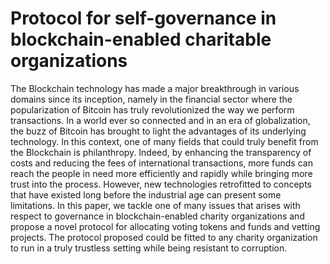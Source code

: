 # Protocol for self-governance in blockchain-enabled charitable organizations
The Blockchain technology has made a major breakthrough in various domains since its inception, namely in the financial sector where the popularization of Bitcoin has truly revolutionized the way we perform transactions. In a world ever so connected and in an era of globalization, the buzz of Bitcoin has brought to light the advantages of its underlying technology. In this context, one of many fields that could truly benefit from the Blockchain is philanthropy. Indeed, by enhancing the transparency of costs and reducing the fees of international transactions, more funds can reach the people in need more efficiently and rapidly while bringing more trust into the process. However, new technologies retrofitted to concepts that have existed long before the industrial age can present some limitations. In this paper, we tackle one of many issues that arises with respect to governance in blockchain-enabled charity organizations and propose a novel protocol for allocating voting tokens and funds and vetting projects. The protocol proposed could be fitted to any charity organization to run in a truly trustless setting while being resistant to corruption.
